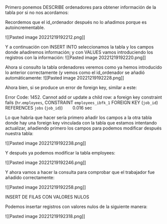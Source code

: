   
Primero ponemos DESCRIBE ordenadores para obtener información de la tabla por si no nos acordamos:

Recordemos que el id_ordenador después no lo añadimos porque es autoincrementable.

![[Pasted image 20221219192212.png]]

Y a continuación con INSERT INTO seleccionamos la tabla y los campos donde añadiremos información; y con VALUES vamos introduciendo los registros con la información:
![[Pasted image 20221219192220.png]]

  
Ahora si consulto la tabla ordenadores veremos como ya hemos introducido lo anterior correctamente (y vemos como el id_ordenador se añadió automáticamente:
![[Pasted image 20221219192228.png]]

Ahora bien, si se produce un error de foreign key, similar a este:

Error Code: 1452. Cannot add or update a child row: a foreign key constraint fails (`hr`.`employees`, CONSTRAINT `employees_ibfk_1` FOREIGN KEY (`job_id`) REFERENCES `jobs` (`job_id`))        0.016 sec

Lo que habría que hacer sería primero añadir los campos a la otra tabla donde hay una foreign key vinculada con la tabla que estamos intentando actualizar, añadiendo primero los campos para podemos modificar después nuestra tabla:

![[Pasted image 20221219192238.png]]

Y después ya podemos modificar la tabla employees:

![[Pasted image 20221219192246.png]]

Y ahora vamos a hacer la consulta para comprobar que el trabajador fue añadido correctamente:

![[Pasted image 20221219192258.png]]

INSERT DE FILAS CON VALORES NULOS

Podemos insertar registros con valores nulos de la siguiente manera:

![[Pasted image 20221219192318.png]]

